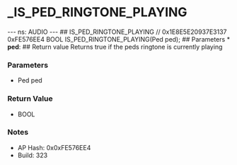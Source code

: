 # _IS_PED_RINGTONE_PLAYING

--- ns: AUDIO --- ## IS_PED_RINGTONE_PLAYING  // 0x1E8E5E20937E3137 0xFE576EE4 BOOL IS_PED_RINGTONE_PLAYING(Ped ped);   ## Parameters * **ped**:  ## Return value Returns true if the peds ringtone is currently playing

### Parameters
* Ped ped

### Return Value
* BOOL

### Notes
* AP Hash: 0x0xFE576EE4
* Build: 323

